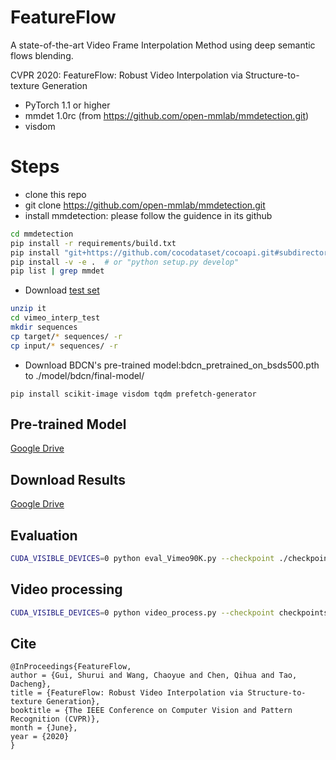 # FeatureFlow

A state-of-the-art Video Frame Interpolation Method using deep semantic flows blending.

CVPR 2020: FeatureFlow: Robust Video Interpolation via Structure-to-texture Generation

* PyTorch 1.1 or higher
* mmdet 1.0rc (from https://github.com/open-mmlab/mmdetection.git)
* visdom

# Steps
* clone this repo
* git clone https://github.com/open-mmlab/mmdetection.git
* install mmdetection: please follow the guidence in its github
```bash
cd mmdetection
pip install -r requirements/build.txt
pip install "git+https://github.com/cocodataset/cocoapi.git#subdirectory=PythonAPI"
pip install -v -e .  # or "python setup.py develop"
pip list | grep mmdet
```
* Download [test set](http://data.csail.mit.edu/tofu/testset/vimeo_interp_test.zip)
```bash
unzip it
cd vimeo_interp_test
mkdir sequences
cp target/* sequences/ -r
cp input/* sequences/ -r
```
* Download BDCN's pre-trained model:bdcn_pretrained_on_bsds500.pth to ./model/bdcn/final-model/
```
pip install scikit-image visdom tqdm prefetch-generator
```

## Pre-trained Model

[Google Drive](https://drive.google.com/open?id=1S8C0chFV6Bip6W9lJdZkog0T3xiNxbEx)

## Download Results

[Google Drive](https://drive.google.com/open?id=1OtrExUiyIBJe0D6_ZwDfztqJBqji4lmt)

## Evaluation
```bash
CUDA_VISIBLE_DEVICES=0 python eval_Vimeo90K.py --checkpoint ./checkpoints/SeDraw.ckpt --dataset_root ~/datasets/videos/vimeo_interp_test --visdom_env test --vimeo90k --imgpath ./results/
```

## Video processing
```bash
CUDA_VISIBLE_DEVICES=0 python video_process.py --checkpoint checkpoints/SeDraw.ckpt --video_name ./youvideo.mp4  --fix_range
```

## Cite
```
@InProceedings{FeatureFlow,
author = {Gui, Shurui and Wang, Chaoyue and Chen, Qihua and Tao, Dacheng},
title = {FeatureFlow: Robust Video Interpolation via Structure-to-texture Generation},
booktitle = {The IEEE Conference on Computer Vision and Pattern Recognition (CVPR)},
month = {June},
year = {2020}
}
```
